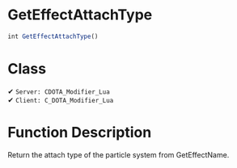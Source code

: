 # GetEffectAttachType
```js
int GetEffectAttachType()
```
# Class
✔ `Server: CDOTA_Modifier_Lua`  
✔ `Client: C_DOTA_Modifier_Lua`  

# Function Description
Return the attach type of the particle system from GetEffectName.
